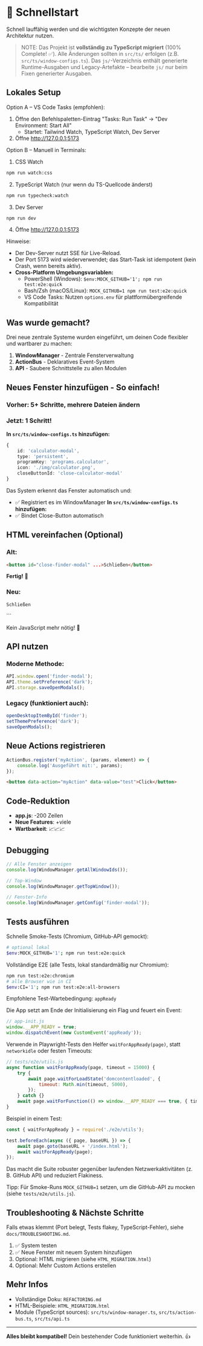 # 🎯 Schnellstart

Schnell lauffähig werden und die wichtigsten Konzepte der neuen Architektur nutzen.

> NOTE: Das Projekt ist **vollständig zu TypeScript migriert** (100% Complete! ✅). Alle Änderungen sollten in `src/ts/` erfolgen (z.B. `src/ts/window-configs.ts`). Das `js/`-Verzeichnis enthält generierte Runtime-Ausgaben und Legacy-Artefakte – bearbeite `js/` nur beim Fixen generierter Ausgaben.

## Lokales Setup

Option A – VS Code Tasks (empfohlen):

1. Öffne den Befehlspaletten-Eintrag "Tasks: Run Task" → "Dev Environment: Start All"
    - Startet: Tailwind Watch, TypeScript Watch, Dev Server
2. Öffne http://127.0.0.1:5173

Option B – Manuell in Terminals:

1. CSS Watch

```bash
npm run watch:css
```

2. TypeScript Watch (nur wenn du TS-Quellcode änderst)

```bash
npm run typecheck:watch
```

3. Dev Server

```bash
npm run dev
```

4. Öffne http://127.0.0.1:5173

Hinweise:

- Der Dev-Server nutzt SSE für Live-Reload.
- Der Port 5173 wird wiederverwendet; das Start-Task ist idempotent (kein Crash, wenn bereits aktiv).
- **Cross-Platform Umgebungsvariablen:**
    - PowerShell (Windows): `$env:MOCK_GITHUB='1'; npm run test:e2e:quick`
    - Bash/Zsh (macOS/Linux): `MOCK_GITHUB=1 npm run test:e2e:quick`
    - VS Code Tasks: Nutzen `options.env` für plattformübergreifende Kompatibilität

## Was wurde gemacht?

Drei neue zentrale Systeme wurden eingeführt, um deinen Code flexibler und wartbarer zu machen:

1. **WindowManager** - Zentrale Fensterverwaltung
2. **ActionBus** - Deklaratives Event-System
3. **API** - Saubere Schnittstelle zu allen Modulen

## Neues Fenster hinzufügen - So einfach!

### Vorher: 5+ Schritte, mehrere Dateien ändern

### Jetzt: 1 Schritt!

**In `src/ts/window-configs.ts` hinzufügen:**

```ts
{
    id: 'calculator-modal',
    type: 'persistent',
    programKey: 'programs.calculator',
    icon: './img/calculator.png',
    closeButtonId: 'close-calculator-modal'
}
```

Das System erkennt das Fenster automatisch und:

- ✅ Registriert es im WindowManager
  **In `src/ts/window-configs.ts` hinzufügen:**
- ✅ Bindet Close-Button automatisch

## HTML vereinfachen (Optional)

### Alt:

```html
<button id="close-finder-modal" ...>Schließen</button>
```

**Fertig!** 🎉

### Neu:

    Schließen

</button>
```

Kein JavaScript mehr nötig! 🚀

## API nutzen

### Moderne Methode:

```javascript
API.window.open('finder-modal');
API.theme.setPreference('dark');
API.storage.saveOpenModals();
```

### Legacy (funktioniert auch):

```javascript
openDesktopItemById('finder');
setThemePreference('dark');
saveOpenModals();
```

## Neue Actions registrieren

```javascript
ActionBus.register('myAction', (params, element) => {
    console.log('Ausgeführt mit:', params);
});
```

```html
<button data-action="myAction" data-value="test">Click</button>
```

## Code-Reduktion

- **app.js**: -200 Zeilen
- **Neue Features**: +viele
- **Wartbarkeit**: 📈📈📈

## Debugging

```javascript
// Alle Fenster anzeigen
console.log(WindowManager.getAllWindowIds());

// Top-Window
console.log(WindowManager.getTopWindow());

// Fenster-Info
console.log(WindowManager.getConfig('finder-modal'));
```

## Tests ausführen

Schnelle Smoke-Tests (Chromium, GitHub-API gemockt):

```bash
# optional lokal
$env:MOCK_GITHUB='1'; npm run test:e2e:quick
```

Vollständige E2E (alle Tests, lokal standardmäßig nur Chromium):

```bash
npm run test:e2e:chromium
# alle Browser wie in CI
$env:CI='1'; npm run test:e2e:all-browsers
```

Empfohlene Test-Wartebedingung: `appReady`

Die App setzt am Ende der Initialisierung ein Flag und feuert ein Event:

```js
// app-init.js
window.__APP_READY = true;
window.dispatchEvent(new CustomEvent('appReady'));
```

Verwende in Playwright-Tests den Helfer `waitForAppReady(page)`, statt `networkidle` oder festen Timeouts:

```js
// tests/e2e/utils.js
async function waitForAppReady(page, timeout = 15000) {
    try {
        await page.waitForLoadState('domcontentloaded', {
            timeout: Math.min(timeout, 5000),
        });
    } catch {}
    await page.waitForFunction(() => window.__APP_READY === true, { timeout });
}
```

Beispiel in einem Test:

```js
const { waitForAppReady } = require('./e2e/utils');

test.beforeEach(async ({ page, baseURL }) => {
    await page.goto(baseURL + '/index.html');
    await waitForAppReady(page);
});
```

Das macht die Suite robuster gegenüber laufenden Netzwerkaktivitäten (z. B. GitHub API) und reduziert Flakiness.

Tipp: Für Smoke-Runs `MOCK_GITHUB=1` setzen, um die GitHub-API zu mocken (siehe `tests/e2e/utils.js`).

## Troubleshooting & Nächste Schritte

Falls etwas klemmt (Port belegt, Tests flakey, TypeScript-Fehler), siehe `docs/TROUBLESHOOTING.md`.

1. ✅ System testen
2. ✅ Neue Fenster mit neuem System hinzufügen
3. Optional: HTML migrieren (siehe `HTML_MIGRATION.html`)
4. Optional: Mehr Custom Actions erstellen

## Mehr Infos

- Vollständige Doku: `REFACTORING.md`
- HTML-Beispiele: `HTML_MIGRATION.html`
- Module (TypeScript sources): `src/ts/window-manager.ts`, `src/ts/action-bus.ts`, `src/ts/api.ts`

---

**Alles bleibt kompatibel!** Dein bestehender Code funktioniert weiterhin. 👍
